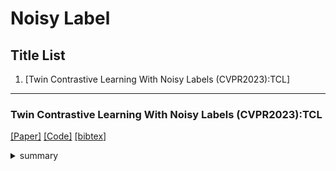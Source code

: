 
# Noisy Label


## Title List

1. [Twin Contrastive Learning With Noisy Labels (CVPR2023):TCL]

---


### Twin Contrastive Learning With Noisy Labels (CVPR2023):TCL
[[Paper]](https://ojs.aaai.org/index.php/AAAI/article/view/28284/28559)
[[Code]](https://github.com/NUST-Machine-Intelligence-Laboratory/NPN)
[[bibtex]](https://ojs.aaai.org/index.php/AAAI/article/view/28284)
<details><summary>summary</summary><div>

</div></details> 


